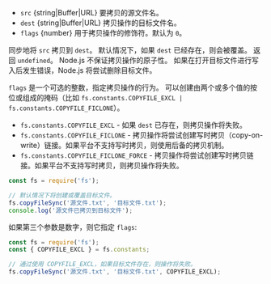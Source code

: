 <!-- YAML
added: v8.5.0
-->

* `src` {string|Buffer|URL} 要拷贝的源文件名。
* `dest` {string|Buffer|URL} 拷贝操作的目标文件名。
* `flags` {number} 用于拷贝操作的修饰符。默认为 `0`。

同步地将 `src` 拷贝到 `dest`。
默认情况下，如果 `dest` 已经存在，则会被覆盖。
返回 `undefined`。
Node.js 不保证拷贝操作的原子性。
如果在打开目标文件进行写入后发生错误，Node.js 将尝试删除目标文件。

`flags` 是一个可选的整数，指定拷贝操作的行为。
可以创建由两个或多个值的按位或组成的掩码（比如 `fs.constants.COPYFILE_EXCL | fs.constants.COPYFILE_FICLONE`）。

* `fs.constants.COPYFILE_EXCL` - 如果 `dest` 已存在，则拷贝操作将失败。
* `fs.constants.COPYFILE_FICLONE` - 拷贝操作将尝试创建写时拷贝（copy-on-write）链接。如果平台不支持写时拷贝，则使用后备的拷贝机制。
* `fs.constants.COPYFILE_FICLONE_FORCE` - 拷贝操作将尝试创建写时拷贝链接。如果平台不支持写时拷贝，则拷贝操作将失败。

```js
const fs = require('fs');

// 默认情况下将创建或覆盖目标文件。
fs.copyFileSync('源文件.txt', '目标文件.txt');
console.log('源文件已拷贝到目标文件');
```

如果第三个参数是数字，则它指定 `flags`:  

```js
const fs = require('fs');
const { COPYFILE_EXCL } = fs.constants;

// 通过使用 COPYFILE_EXCL，如果目标文件存在，则操作将失败。
fs.copyFileSync('源文件.txt', '目标文件.txt', COPYFILE_EXCL);
```

